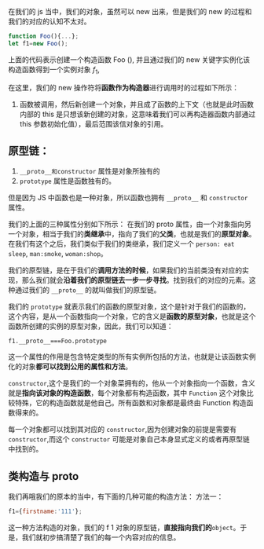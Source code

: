 在我们的 js 当中，我们的对象，虽然可以 new 出来，但是我们的 new 的过程和我们的对应的认知不太对。
```js
function Foo(){...};
let f1=new Foo();
```

上面的代码表示创建一个构造函数 Foo (), 并且通过我们的 new 关键字实例化该构造函数得到一个实例对象 $f_{1}$,

在这里，我们的 new 操作符将**函数作为构造器**进行调用时的过程如下所示：
1. 函数被调用，然后新创建一个对象，并且成了函数的上下文（也就是此时函数内部的 this 是只想该新创建的对象，这意味着我们可以再构造器函数内部通过 this 参数初始化值），最后范围该信对象的引用。

## 原型链：
1. `__proto__和constructor` 属性是对象所独有的
2. `prototype` 属性是函数独有的。

但是因为 JS 中函数也是一种对象，所以函数也拥有 `__proto__` 和 `constructor` 属性。

我们的上面的三种属性分别如下所示：
在我们的 proto 属性，由一个对象指向另一个对象，相当于我们的**类继承**中，指向了我们的**父类**，也就是我们的**原型对象**。在我们有这个之后，我们类似于我们的类继承，我们定义一个 `person: eat sleep`, `man:smoke`, `woman:shop`。

我们的原型链，是在于我们的**调用方法的时候**，如果我们的当前类没有对应的实现，那么我们就会**沿着我们的原型链去一步一步寻找**。找到我们的对应的元素。这种通过我们的 `__proto__` 的就叫做我们的原型链。

我们的 `prototype` 就表示我们的函数的原型对象，这个是针对于我们的函数的，这个内容，是从一个函数指向一个对象，它的含义是**函数的原型对象**，也就是这个函数所创建的实例的原型对象，因此，我们可以知道：
```
f1.__proto__===Foo.prototype
```

这一个属性的作用是包含特定类型的所有实例所包括的方法，也就是让该函数实例化的对象**都可以找到公用的属性和方法**。

`constructor`,这个是我们的一个对象菜拥有的，他从一个对象指向一个函数，含义就是**指向该对象的构造函数**，每个对象都有构造函数，其中 `Function` 这个对象比较特殊，它的构造函数就是他自己。所有函数和对象都是最终由 Function 构造函数得来的。

每一个对象都可以找到其对应的 `constructor`,因为创建对象的前提是需要有 `constructor`,而这个 `constructor` 可能是对象自己本身显式定义的或者再原型链中找到的。

## 类构造与 proto
我们再哦我们的原本的当中，有下面的几种可能的构造方法：
方法一：
```js
f1={firstname:'111'};
```
这一种方法构造的对象，我们的 f 1 对象的原型链，**直接指向我们的**`object`。于是，我们就初步搞清楚了我们的每一个内容对应的信息。

